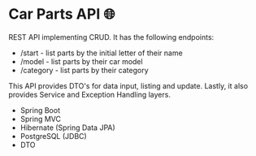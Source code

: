 # Car Parts API 🌐

REST API implementing CRUD. It has the following endpoints:

* /start - list parts by the initial letter of their name
* /model - list parts by their car model
* /category - list parts by their category

This API provides DTO's for data input, listing and update. Lastly, it also provides Service and Exception Handling layers.

* Spring Boot
* Spring MVC
* Hibernate (Spring Data JPA)
* PostgreSQL (JDBC)
* DTO
